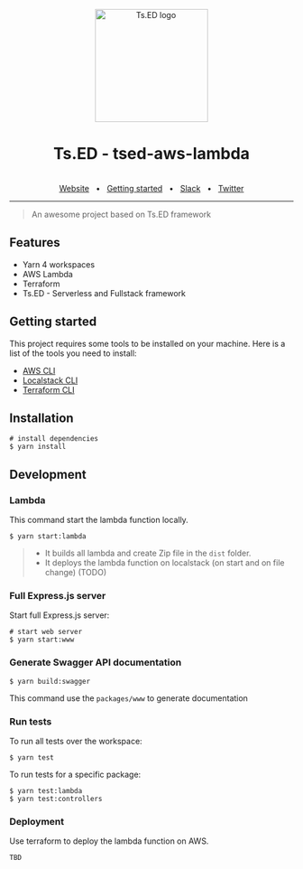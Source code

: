 <p style="text-align: center" align="center">
  <a href="https://tsed.io" target="_blank"><img src="https://tsed.io/tsed-og.png" width="200" alt="Ts.ED logo"/></a>
</p>

<div align="center">
  <h1>Ts.ED - tsed-aws-lambda</h1>
  <br />
  <div align="center">
    <a href="https://cli.tsed.io/">Website</a>
    <span>&nbsp;&nbsp;•&nbsp;&nbsp;</span>
    <a href="https://cli.tsed.io/getting-started.html">Getting started</a>
    <span>&nbsp;&nbsp;•&nbsp;&nbsp;</span>
    <a href="https://api.tsed.io/rest/slack/tsedio/tsed">Slack</a>
    <span>&nbsp;&nbsp;•&nbsp;&nbsp;</span>
    <a href="https://twitter.com/TsED_io">Twitter</a>
  </div>
  <hr />
</div>

> An awesome project based on Ts.ED framework

## Features

- Yarn 4 workspaces
- AWS Lambda
- Terraform
- Ts.ED - Serverless and Fullstack framework

## Getting started

This project requires some tools to be installed on your machine. Here is a list of the tools you need to install:

- [AWS CLI](https://docs.aws.amazon.com/fr_fr/cli/latest/userguide/getting-started-install.html)
- [Localstack CLI](https://docs.localstack.cloud/getting-started/installation/#localstack-cli)
- [Terraform CLI](https://developer.hashicorp.com/terraform/tutorials/aws-get-started/install-cli)

## Installation

```batch
# install dependencies
$ yarn install
```

## Development

### Lambda

This command start the lambda function locally.

```batch
$ yarn start:lambda
```

> - It builds all lambda and create Zip file in the `dist` folder.
> - It deploys the lambda function on localstack (on start and on file change) (TODO)

### Full Express.js server

Start full Express.js server:

```batch
# start web server
$ yarn start:www
```

### Generate Swagger API documentation

```batch
$ yarn build:swagger
```

This command use the `packages/www` to generate documentation

### Run tests

To run all tests over the workspace:

```batch
$ yarn test
```

To run tests for a specific package:

```batch
$ yarn test:lambda
$ yarn test:controllers
```

### Deployment

Use terraform to deploy the lambda function on AWS.

```batch
TBD
```
